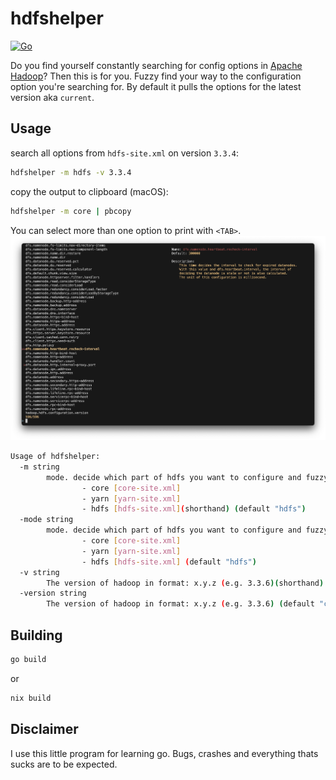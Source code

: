 # hdfshelper
[![Go](https://github.com/pandalanax/hdfshelper/actions/workflows/go.yml/badge.svg)](https://github.com/pandalanax/hdfshelper/actions/workflows/go.yml)

Do you find yourself constantly searching for config options in [Apache Hadoop](https://hadoop.apache.org/)? Then this is for you.
Fuzzy find your way to the configuration option you're searching for. By default it pulls the options for the latest version aka `current`.



## Usage
search all options from `hdfs-site.xml` on version `3.3.4`:
```bash
hdfshelper -m hdfs -v 3.3.4
```

copy the output to clipboard (macOS):
```bash
hdfshelper -m core | pbcopy
```

You can select more than one option to print with `<TAB>`.
![screenshot of fuzzyfind](images/hdfshelper.png?raw=true "Screenshot with added option with <TAB>")

```bash
Usage of hdfshelper:
  -m string
    	mode. decide which part of hdfs you want to configure and fuzzy find. Supported modes are:
    	        - core [core-site.xml]
    	        - yarn [yarn-site.xml]
    	        - hdfs [hdfs-site.xml](shorthand) (default "hdfs")
  -mode string
    	mode. decide which part of hdfs you want to configure and fuzzy find. Supported modes are:
    	        - core [core-site.xml]
    	        - yarn [yarn-site.xml]
    	        - hdfs [hdfs-site.xml] (default "hdfs")
  -v string
    	The version of hadoop in format: x.y.z (e.g. 3.3.6)(shorthand) (default "current")
  -version string
    	The version of hadoop in format: x.y.z (e.g. 3.3.6) (default "current")
```

## Building
```bash
go build 
```
or 
```bash
nix build
```

## Disclaimer
I use this little program for learning go. Bugs, crashes and everything thats sucks are to be expected.

